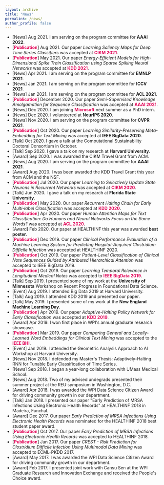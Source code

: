 ```yaml
---
layout: archive
title: "News"
permalink: /news/
author_profile: false
---
```


- [News] Aug 2021. I am serving on the program committee for **AAAI 2022**.
- [<span style="color: #E30B5C">**Publication**</span>] Aug 2021. Our paper *Learning Saliency Maps for Deep Time Series Classifiers* was accepted at <span style="color: #E30B5C">**CIKM 2021**</span>.
- [<span style="color: #E30B5C">**Publication**</span>] May 2021. Our paper *Energy-Efficient Models for High-Dimensional Spike Train Classification using Sparse Spiking Neural Networks* was accepted at <span style="color: #E30B5C">**KDD 2021**</span>.
- [News] Apr 2021. I am serving on the program committee for **EMNLP 2021**.
- [News] Jan 2021. I am serving on the program committee for **ICCV 2021**.
- [News] Jan 2021. I am serving on the program committee for **ACL 2021**.
- [<span style="color: #E30B5C">**Publication**</span>] December 2020. Our paper *Semi-Supervised Knowledge Amalgamation for Sequence Classification* was accepted at <span style="color: #E30B5C">**AAAI 2021**</span>.
- [News] Dec 2020. I am joining <span style="color: #E30B5C">**Microsoft**</span> next summer as a PhD intern.
- [News] Dec 2020. I volunteered at **NeurIPS 2020**.
- [News] Nov 2020. I am serving on the program committee for **CVPR 2021**.
- [<span style="color: #E30B5C">**Publication**</span>] Oct 2020. Our paper *Learning Similarity-Preserving Meta-Embedding for Text Mining* was accepted at **IEEE BigData 2020**.
- [Talk] Oct 2020. I gave a talk at the Computational Sustainability Doctoral Consortium in October.
- [Talk] Sep 2020. I gave a talk on my research at **Harvard University**.
- [Award] Sep 2020. I was awarded the CIKM Travel Grant from ACM.
- [News] Aug 2020. I am serving on the program committee for **AAAI 2021**.
- [Award] Aug 2020. I was been awarded the KDD Travel Grant this year from ACM and the NSF.
- [<span style="color: #E30B5C">**Publication**</span>] Jul 2020. Our paper *Learning to Selectively Update State Neurons in Recurrent Networks* was accepted at <span style="color: #E30B5C">**CIKM 2020**</span>.
- [Talk] Jun 2020. I gave a talk on my research at **Florida State University**.
- [<span style="color: #E30B5C">**Publication**</span>] May 2020. Our paper *Recurrent Halting Chain for Early Multi-label Classification* was accepted at <span style="color: #E30B5C">**KDD 2020**</span>.
- [<span style="color: #E30B5C">**Publication**</span>] Apr 2020. Our paper *Human Attention Maps for Text Classification:  Do Humans and Neural Networks Focus on the Same Words?* was accepted at <span style="color: #E30B5C">**ACL 2020**</span>.
- [Award] Feb 2020. Our paper at HEALTHINF this year was awarded **best poster**.
- [<span style="color: #E30B5C">**Publication**</span>] Dec 2019. Our paper *Clinical Performance Evaluation of a Machine Learning System for Predicting Hospital-Acquired Clostridium Difficile Infection* was accepted at HEALTHINF 2020.
- [<span style="color: #E30B5C">**Publication**</span>] Oct 2019. Our paper *Patient-Level Classification of Clinical Note Sequences Guided by Attributed Hierarchical Attention* was accepted to IEEE BigData 2019.
- [<span style="color: #E30B5C">**Publication**</span>] Oct 2019. Our paper *Learning Temporal Relevance in Longitudinal Medical Notes* was accepted to <span style="color: #E30B5C">**IEEE BigData 2019**</span>.
- [Talk] Sep 2019. I presented some of my work at the **University of Minnesota** Workshop on Recent Progress in Foundational Data Science.
- [Event] Aug 2019. I attended Big Data 2019 at Harvard University.
- [Talk] Aug 2019. I attended KDD 2019 and presented our paper.
- [Talk] May 2019. I presented some of my work at the **New England Machine Learning Day**.
- [<span style="color: #E30B5C">**Publication**</span>] Apr 2019. Our paper *Adaptive-Halting Policy Network for Early Classification* was accepted at <span style="color: #E30B5C">**KDD 2019**</span>.
- [Award] Apr 2019. I won first place in WPI's annual graduate research showcase.
- [<span style="color: #E30B5C">**Publication**</span>] Mar 2019. Our paper *Comparing General and Locally-Learned Word Embeddings for Clinical Text Mining* was accepted to the <span style="color: #E30B5C">**IEEE BHI**</span>.
- [Event] Jan 2019. I attended the Geometric Analysis Approach to AI Workshop at Harvard University.
- [News] Nov 2018. I defended my Master's Thesis: Adaptively-Halting RNN for Tunable Early Classification of Time Series.
- [News] Sep 2018. I began a year-long collaboration with UMass Medical School.
- [News] Aug 2018. Two of my advised undegrads presented their summer project at the REU symposium in Washington, D.C.
- [Award] Apr 2018. I was awarded the WPI Data Science Citizen Award for driving community growth in our department.
- [Talk] Jan 2018. I presented our paper "Early Prediction of MRSA Infections Using Electronic Health Records" at HEALTHINF 2018 in Madeira, Funchal.
- [Award] Dec 2017.  Our paper *Early Prediction of MRSA Infections Using Electronic Health Records* was nominated for the HEALTHINF 2018 best student paper award.
- [<span style="color: #E30B5C">**Publication**</span>] Oct 2017. Our paper *Early Prediction of MRSA Infections Using Electronic Health Records* was accepted to HEALTHINF 2018.
- [<span style="color: #E30B5C">**Publication**</span>] Jun 2017. Our paper *CREST - Risk Prediction for Clostridium Difficile Infection Using Multimodal Data Mining* was accepted to ECML-PKDD 2017.
- [Award] May 2017. I was awarded the WPI Data Science Citizen Award for driving community growth in our department.
- [Award] Feb 2017.  I presented joint work with Cansu Sen at the WPI Graduate Research and Innovation Exchange and received the People's Choice award.
